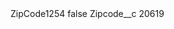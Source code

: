 <?xml version="1.0" encoding="UTF-8"?>
<CustomMetadata xmlns="http://soap.sforce.com/2006/04/metadata" xmlns:xsi="http://www.w3.org/2001/XMLSchema-instance" xmlns:xsd="http://www.w3.org/2001/XMLSchema">
    <label>ZipCode1254</label>
    <protected>false</protected>
    <values>
        <field>Zipcode__c</field>
        <value xsi:type="xsd:string">20619</value>
    </values>
</CustomMetadata>
